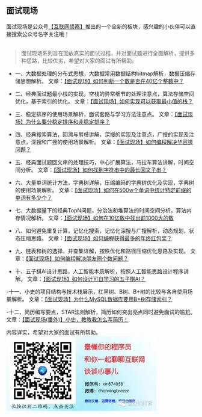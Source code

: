 ## 面试现场

面试现场是公众号[【互联网侦察】](https://github.com/mmzsblog/blog-mmzsit/tree/master/src/image/互联网侦察.jpg)推出的一个全新的板块，感兴趣的小伙伴可以直接搜索公众号名字关注哦！
<br><br>
>面试现场系列旨在回放真实的面试过程，并对面试题进行全面解析，提供多种思路，比较优劣，希望对大家的面试有所帮助。

- 一、大数据处理的分布式思想，大数据常用数据结构bitmap解析，数据压缩存储思想解析。
文章：[【面试现场】如何判断一个数是否在40亿个整数中？](https://mp.weixin.qq.com/s?__biz=MzU4NzYwNDAwMg==&mid=2247485192&idx=2&sn=74ad4a477b6391f6f1fdd9498a580bd3&chksm=fde8ce45ca9f47533bdcfa3a93b30344501d0dccd6ead6b35a16f4cac2a0297c50ad7d98f79a&scene=0#rd)

- 二、经典面试题最小栈的实现，空栈的异常细节的处理注意点，算法存储空间优化，基于索引的优化。
文章：[【面试现场】如何实现可以获取最小值的栈？](https://mp.weixin.qq.com/s?__biz=MzU4NzYwNDAwMg==&mid=2247485220&idx=2&sn=46a748af6eef5d1afea0fcc0b47dc108&chksm=fde8ce69ca9f477f267718d73f054f5b117cc8dbbfbdaf20a7cdf09d4c121a130dc4224999e3&scene=0#rd)

- 三、稳定排序的使用场景解析，面试套路与学习方法注意点。
文章：[【面试现场】为什么要分稳定排序和非稳定排序？](https://mp.weixin.qq.com/s?__biz=MzU4NzYwNDAwMg==&mid=2247485253&idx=3&sn=6a736f34b5d487f2247f2eead9f252ca&chksm=fde8ce08ca9f471e90d1dcd06745d50259e1c8e33bdff922ef887c01abcd9554148987195c68&scene=0#rd)

- 四、经典搜索算法，回溯与剪枝讲解，深搜的实现及注意点，广搜的实现及注意点，深搜和广搜的使用场景解析。
文章：[【面试现场】如何编程解决华容道问题？]()

- 五、经典面试题回文串的处理技巧，中心扩展算法，马拉车算法讲解，时间空间分析。
文章：[【面试现场】如何找到字符串中的最长回文子串？]()

- 六、大量单词统计方法，字典树详解，压缩编码的字典树优化及实现，字典树的使用场景解析。
文章：[【面试现场】如何在500w个单词中统计特定前缀的单词有多少个？]()

- 七、大数据量下的经典TopN问题，分治法和堆算法的时间空间分析，算法内存情况解析。
文章：[【面试现场】如何在10亿数中找出前1000大的数]()

- 八、如何避免重复计算，记忆化搜索，记忆化深搜与广搜解析，动态规划，状态压缩思路。
文章：[【面试现场】如何编程获得最多的年终红包奖？]()

- 九、链表和树的选择，并查集详解，按秩优化和路径压缩优化思路及实现。
文章：[【面试现场】如何编程解决朋友圈个数问题？]()

- 十、五子棋AI设计思路，人工智能本质解析，按照人工智能思路设计程序讲解。
文章：[【面试现场】如何设计可自学习的五子棋AI？]()

-十一、小史的项目结构与技术栈展示，红黑树、B树、B+树的比较与各自使用场景解析。
文章：[【面试现场】为什么MySQL数据库要用B+树存储索引？]()

-十二、简历编写要点，STAR法则解析，简历如何突出亮点同时避免面试的尴尬。
文章：[【面试现场(番外)】小史，教教我怎么写简历！]()

内容详实，希望对大家的面试有所帮助。
![image](https://github.com/mmzsblog/blog-mmzsit/blob/master/src/image/%E4%BA%92%E8%81%94%E7%BD%91%E4%BE%A6%E5%AF%9F.jpg)



